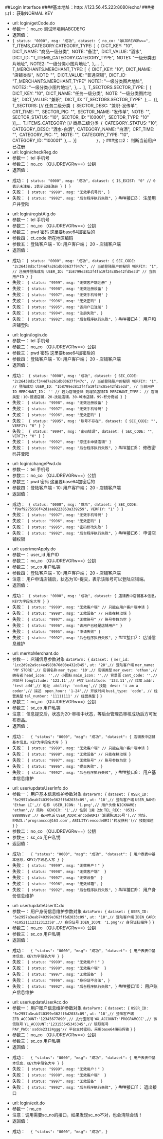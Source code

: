 ##Login Interface
####基本地址：http: //123.56.45.223:8080/echo/
###接口1： 获取NORMAL KEY
- url: login/getCode.do
- 参数一： no_co 测试环境用ABCDEFG
- 返回值：
- `{
	status: "0000",
	msg: "成功",
	dataset: {
		no_co: "QUJDREVGRw==",
		`T_ITEMS_CATEGORY.CATEGORY_TYPE: [`
			`{`
			`DICT_KEY: "10",`
			`DICT_NAME: "商品一级分类",`
			`NOTE: "备注",`
			`DICT_VALUE: "酒水",`
			`DICT_ID: "T_ITEMS_CATEGORY.CATEGORY_TYPE",`
			`NOTE1: "一级分类图片地址",`
			`NOTE2: "一级分类小图片地址",`
			`},...`
		`],`
		`T_MERCHANTS.MERCHANT_TYPE: [`
			`{`
			`DICT_KEY: "10",`
			`DICT_NAME: "店铺类型",`
			`NOTE: "",`
			`DICT_VALUE: "普通店铺",`
			`DICT_ID: "T_MERCHANTS.MERCHANT_TYPE"`
			`NOTE1: "一级分类图片地址",`
			`NOTE2: "一级分类小图片地址",`
			`},...`
		`],`
		`T_SECTORS.SECTOR_TYPE: [`
			`{`
			`DICT_KEY: "10",`
			`DICT_NAME: "任务一级分类",`
			`NOTE: "一级分类图片地址",`
			`DICT_VALUE: "兼职",`
			`DICT_ID: "T_SECTORS.SECTOR_TYPE"`
			`},...`
		`}],`
		`T_SECTORS: [// 任务二级分类`
			`{`
			`SECTOR_DESC: "兼职-发传单",`
			`CRT_TIME: "",`
			`SECTOR_PIC: "",`
			`SECTOR_NAME: "发传单",`
			`NOTE: "",`
			`SECTOR_STATUS: "10",`
			`SECTOR_ID: "100001",`
			`SECTOR_TYPE: "10"`
		`}],...`
		`T_ITEMS_CATEGORY: [// 商品二级分类`
				`{`
				`CATEGORY_STATUS: "10",`
				`CATEGORY_DESC: "酒水-白酒",`
				`CATEGORY_NAME: "白酒",`
				`CRT_TIME: "",`
				`CATEGORY_PIC: "",`
				`NOTE: "",`
				`CATEGORY_TYPE: "10",`
				`CATEGORY_ID: "100001"`
				`},...`
		`}]`		
	},
}`
###接口2： 判断当前用户已注册
- url: login/checkReg.do
- 参数一： tel 手机号
- 参数二： no_co （QUJDREVGRw==）公钥
- 返回值：
 + 成功： `{
	status: "0000",
	msg: "成功",
	dataset: {
		IS_EXIST: "0" // 0表示未注册，1表示已经注册
	}
}
}`
 + 失败：` {
	status: "9998",
	msg: "无效手机号码",
}`
 + 失败：` {
	status: "9992",
	msg: "后台程序执行失败",
}`
###接口3： 注册用户并登陆
- url: login/registAlg.do
- 参数一： tel 手机号
- 参数二： no_co （QUJDREVGRw==）公钥
- 参数三： pwd 密码 这里要base64加密后的
- 参数四： ct_code 所在地区编码
- 参数五： 登陆客户端 - 10: 用户客户端； 20 - 店铺客户端
- 返回值： 
 + 成功： `{
	status: "0000",
	msg: "成功",
	dataset: {
		SEC_CODE: "2c26438d1cf344d7a261db03637f947c", // 当前登陆账户的秘钥
		VERFIY: "1", // 注册并登陆成功
		USER_ID: "1b8799e3813f4fa19f24c85e42fd5e3d" // 当前用户ID
	}
}`
 + 失败：` {
	status: "9999",
	msg: "无效客户端注册"
}`
 + 失败：` {
	status: "9998",
	msg: "无效注册设备"
}`
 + 失败：` {
	status: "9997",
	msg: "无效手机号码"
}`
 + 失败：` {
	status: "9996",
	msg: "无效密码"
}`
 + 失败：` {
	status: "9995",
	msg: "该用户已注册"
}`
 + 失败：` {
	status: "9994",
	msg: "注册失败",
}`
 + 失败：` {
	status: "9992",
	msg: "后台程序执行失败",
}`
###接口4： 用户和店铺登陆
- url: login/login.do
- 参数一： tel 手机号
- 参数二： no_co （QUJDREVGRw==）公钥
- 参数三： pwd 密码 这里要base64加密后的
- 参数四： 登陆客户端 - 10: 用户客户端； 20 - 店铺客户端
- 返回值： 
 + 成功： ` {
	status: "0000",
	msg: "成功",
	dataset: {
		SEC_CODE: "2c26438d1cf344d7a261db03637f947c", // 当前登陆账户的秘钥
		VERFIY: "1", // 登陆成功
		USER_ID: "1b8799e3813f4fa19f24c85e42fd5e3d", // 当前用户ID
		MERCHANT_ID： '' // 若为店铺登陆 则增加店铺ID
		MERCHANT_TYPE： // 店铺类型：10-普通店铺，20-技能店铺，30-城市店铺，99-积分商城
	}
}`
 + 失败：` {
	status: "9998",
	msg: "无效注册设备"
}`
 + 失败：` {
	status: "9997",
	msg: "无效手机号码"
}`
 + 失败：` {
	status: "9996",
	msg: "无效密码"
}`
 + 失败： ` {
	status: "9995",
	msg: "账号不存在",
	dataset: {
		SEC_CODE: "",
		VERFIY: "0"
	}
}`
 + 失败： ` {
	status: "9994",
	msg: "密码错误",
	dataset: {
		SEC_CODE: "",
		VERFIY: "0"
	}
}`
 + 失败：` {
	status: "9992",
	msg: "您还未申请店铺"
}`
 + 失败：` {
	status: "9992",
	msg: "后台程序执行失败",
}`
###接口5： 修改密码并登陆
- url: login/changePwd.do
- 参数一： tel 手机号
- 参数二： no_co （QUJDREVGRw==）公钥
- 参数三： pwd 密码 这里要base64加密后的
- 参数四： 登陆客户端 - 10: 用户客户端； 20 - 店铺客户端
- 返回值： 
 + 成功： ` {
	status: "0000",
	msg: "成功",
	dataset: {
		SEC_CODE: "f9af9275556f42d1aa9223853a339259",
		VERFIY: "1"
	}
}`
 + 失败：` {
	status: "9997",
	msg: "无效手机号码"
}`
 + 失败：` {
	status: "9996",
	msg: "无效密码"
}`
 + 失败：` {
	status: "9995",
	msg: "密码修改失败"
}`
 + 失败：` {
	status: "9992",
	msg: "后台程序执行失败",
}`
###接口6： 申请店铺权限
- url: user/merApply.do
- 参数一： user_id 用户ID
- 参数二： no_co （QUJDREVGRw==）公钥
- 参数三： sc_co 用户私钥
- 参数四： 登陆客户端 - 10: 用户客户端； 20 - 店铺客户端
- 注意： 用户申请店铺后，状态为10-提交，表示该账号可以登陆店铺端。
- 返回值： 
 + 成功： ` {
	status: "0000",
	msg: "成功",
	dataset: {
		店铺表中店铺基本信息，KEY为字段名大写
	}
}`
 + 失败：` {
	status: "9999",
	msg: "无效客户端" // 只能在用户客户端申请
}`
 + 失败：` {
	status: "9998",
	msg: "无效设备" // 只能在移动端
}`
 + 失败：` {
	status: "9997",
	msg: "无效账号" // 账号参数为空
}`
 + 失败：` {
	status: "9996",
	msg: "该用户已经是店铺用户"
}`
 + 失败：` {
	status: "9995",
	msg: "申请失败"
}`
 + 失败：` {
	status: "9992",
	msg: "后台程序执行失败",
}`
###接口7： 店铺信息维护
- url: mer/toMerchant.do
- 参数一： 店铺信息参数对象 
	`dataParm: {`
	`dataset: {`
		`mer_id: '1cc2d9e2a9cc4e4983b76d03e432d345',`
		`ut: '20',// 登陆客户端`
		`mer_name: 'MY STORE',// 店铺名称`
		`mer_type: '10',// 店铺类型`
		`mer_ower: 'ethan',// 拥有者`
		`head_icon: '',// 小图标`
		`main_icon: '',// 背景图`
		`cant_code: '',// 地区号`
		`longtitude: '123.11',// 经度`
		`lantitude: '123.11',// 维度`
		`addr: 'test add',// 地址 `
		`ability: 'coding',// 技能 `
		`desc: 'i am a coder',// 描述 `
		`open_hour: '1-24',// 开放时间`
		`busi_type: 'code', // 经营类型`
		`tel_number: '11111111' // 经营类型`
	`}`
	`}`
- 参数二： no_co （QUJDREVGRw==）公钥
- 参数三： sc_co 用户私钥
- 注意： 信息提交后，状态为20-审核中状态，等后台管理员审核成功后方可发布商品。
- 返回值： 
 + 成功： `  {
	"status": "0000",
	"msg": "成功",
	"dataset": {
		店铺表中店铺基本信息，KEY为字段名大写
	}
}`
 + 失败：` {
	status: "9999",
	msg: "无效客户端" // 只能在用户客户端申请
}`
 + 失败：` {
	status: "9998",
	msg: "无效设备" // 只能在移动端
}`
 + 失败：` {
	status: "9997",
	msg: "无效账号" // 账号参数为空
}`
 + 失败：` {
	status: "9996",
	msg: "提交失败",
}`
 + 失败：` {
	status: "9992",
	msg: "后台程序执行失败",
}`
###接口8： 用户基本信息维护
- url: user/updateUserInfo.do
- 参数一： 用户基本信息维护参数对象 
	`dataParm: {`
	`dataset: {`
		`USER_ID: '5e2957a3eab740399e362ff6d2033c09',`
		`ut: '10',// 登陆客户端`
		`USER_NAME: 'Ethan LI',// 名称 `
		`USER_ICON: '1.png',// 用户头像`
		`NICKNAME: 'ethan',// 简称 `
		`GENDER: '1',// 性别 1男 2女`
		`TEL_REC: '0531-88888888',// 备用电话`
		`USER_ADDR:encodeURI('浪潮路1036号'),// 地址，`
		`EMAIL:'programccc@163.com',`
		`ABILITY:encodeURI('转发获利')// 技能描述 `
	`}`
	`}`
- 参数二： no_co （QUJDREVGRw==）公钥
- 参数三： sc_co 用户私钥
- 返回值： 
 + 成功： `  {
	"status": "0000",
	"msg": "成功",
	"dataset": {
		用户表表中基本信息，KEY为字段名大写
	}
}`
 + 失败：` {
	status: "9999",
	msg: "无效用户！"
}`
 + 失败：` {
	status: "9998",
	msg: "无效客户端" 
}`
 + 失败：` {
	status: "9997",
	msg: "无效设备" 
}`
 + 失败：` {
	status: "9996",
	msg: "无效邮箱",
}`
 + 失败：` {
	status: "9992",
	msg: "后台程序执行失败",
}`
###接口9： 用户身份信息维护
- url: user/updateUserIC.do
- 参数一： 用户身份信息维护参数对象 
	`dataParm: {`
	`dataset: {`
		`USER_ID: '5e2957a3eab740399e362ff6d2033c09',`
		`ut: '10',// 登陆客户端`
		`IDEN_CARD: '410521112312312358',// 身份证号`
		`IDEN_ICON: '1.png'// 身份证扫描件`
	`}`
	`}`
- 参数二： no_co （QUJDREVGRw==）公钥
- 参数三： sc_co 用户私钥
- 返回值： 
 + 成功： `  {
	"status": "0000",
	"msg": "成功",
	"dataset": {
		用户表表中基本信息，KEY为字段名大写
	}
}`
 + 失败：` {
	status: "9999",
	msg: "无效用户！"
}`
 + 失败：` {
	status: "9998",
	msg: "无效客户端" 
}`
 + 失败：` {
	status: "9997",
	msg: "无效设备" 
}`
 + 失败：` {
	status: "9996",
	msg: "身份证不合法",
}`
 + 失败：` {
	status: "9992",
	msg: "后台程序执行失败",
}`
###接口10： 用户账户信息维护
- url: user/updateUserAcc.do
- 参数一： 用户账户信息维护参数对象 
	`dataParm: {`
	`dataset: {`
		`USER_ID: '5e2957a3eab740399e362ff6d2033c09',`
		`ut: '10',// 登陆客户端`
		`ZFB_ACCOUNT:'12345677890',// 支付宝账号`
		`WX_ACCOUNT:'PROGRAMCCC',// 微信账号`
		`YL_ACCOUNT:'123153545345345',// 银联账号`
		`PAY_PWD:'ssdde23124ggg'// 平台支付密码，采用base64编码传输`
	`}`
	`}`
- 参数二： no_co （QUJDREVGRw==）公钥
- 参数三： sc_co 用户私钥
- 返回值： 
 + 成功： `  {
	"status": "0000",
	"msg": "成功",
	"dataset": {
		用户表表中基本信息，KEY为字段名大写
	}
}`
 + 失败：` {
	status: "9999",
	msg: "无效用户！"
}`
 + 失败：` {
	status: "9998",
	msg: "无效客户端" 
}`
 + 失败：` {
	status: "9997",
	msg: "无效设备" 
}`
 + 失败：` {
	status: "9992",
	msg: "后台程序执行失败",
}`
###接口11： 退出接口
- url: login/exit.do
- 参数一：no_co
- 注意：调用需要sc_no的接口，如果发现sc_no不对，也会清除会话！
- 返回值： 
 + 成功： `  {
	"status": "0000",
	"msg": "成功",
}`
